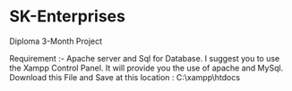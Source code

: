 # SK-Enterprises
Diploma 3-Month Project

Requirement :- Apache server and Sql for Database.
I suggest you to use the Xampp Control Panel. 
It will provide you the use of apache and MySql. 
Download this File and Save at this location : C:\xampp\htdocs
